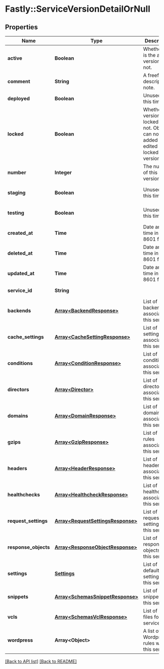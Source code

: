 # Fastly::ServiceVersionDetailOrNull

## Properties

| Name | Type | Description | Notes |
| ---- | ---- | ----------- | ----- |
| **active** | **Boolean** | Whether this is the active version or not. | [optional][default to false] |
| **comment** | **String** | A freeform descriptive note. | [optional] |
| **deployed** | **Boolean** | Unused at this time. | [optional] |
| **locked** | **Boolean** | Whether this version is locked or not. Objects can not be added or edited on locked versions. | [optional][default to false] |
| **number** | **Integer** | The number of this version. | [optional][readonly] |
| **staging** | **Boolean** | Unused at this time. | [optional][default to false] |
| **testing** | **Boolean** | Unused at this time. | [optional][default to false] |
| **created_at** | **Time** | Date and time in ISO 8601 format. | [optional][readonly] |
| **deleted_at** | **Time** | Date and time in ISO 8601 format. | [optional][readonly] |
| **updated_at** | **Time** | Date and time in ISO 8601 format. | [optional][readonly] |
| **service_id** | **String** |  | [optional][readonly] |
| **backends** | [**Array&lt;BackendResponse&gt;**](BackendResponse.md) | List of backends associated to this service. | [optional] |
| **cache_settings** | [**Array&lt;CacheSettingResponse&gt;**](CacheSettingResponse.md) | List of cache settings associated to this service. | [optional] |
| **conditions** | [**Array&lt;ConditionResponse&gt;**](ConditionResponse.md) | List of conditions associated to this service. | [optional] |
| **directors** | [**Array&lt;Director&gt;**](Director.md) | List of directors associated to this service. | [optional] |
| **domains** | [**Array&lt;DomainResponse&gt;**](DomainResponse.md) | List of domains associated to this service. | [optional] |
| **gzips** | [**Array&lt;GzipResponse&gt;**](GzipResponse.md) | List of gzip rules associated to this service. | [optional] |
| **headers** | [**Array&lt;HeaderResponse&gt;**](HeaderResponse.md) | List of headers associated to this service. | [optional] |
| **healthchecks** | [**Array&lt;HealthcheckResponse&gt;**](HealthcheckResponse.md) | List of healthchecks associated to this service. | [optional] |
| **request_settings** | [**Array&lt;RequestSettingsResponse&gt;**](RequestSettingsResponse.md) | List of request settings for this service. | [optional] |
| **response_objects** | [**Array&lt;ResponseObjectResponse&gt;**](ResponseObjectResponse.md) | List of response objects for this service. | [optional] |
| **settings** | [**Settings**](Settings.md) | List of default settings for this service. | [optional] |
| **snippets** | [**Array&lt;SchemasSnippetResponse&gt;**](SchemasSnippetResponse.md) | List of VCL snippets for this service. | [optional] |
| **vcls** | [**Array&lt;SchemasVclResponse&gt;**](SchemasVclResponse.md) | List of VCL files for this service. | [optional] |
| **wordpress** | **Array&lt;Object&gt;** | A list of Wordpress rules with this service. | [optional] |

[[Back to API list]](../../README.md#endpoints) [[Back to README]](../../README.md)

